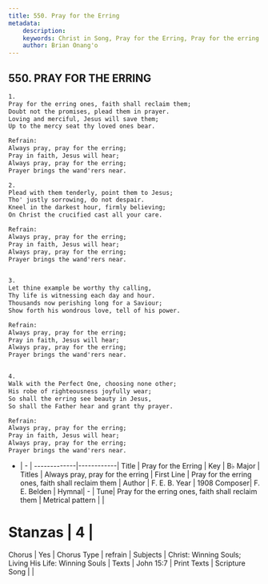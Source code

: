 ```yaml
---
title: 550. Pray for the Erring
metadata:
    description: 
    keywords: Christ in Song, Pray for the Erring, Pray for the erring ones, faith shall reclaim them, Always pray, pray for the erring
    author: Brian Onang'o
---
```



## 550. PRAY FOR THE ERRING

```txt
1.
Pray for the erring ones, faith shall reclaim them;
Doubt not the promises, plead them in prayer.
Loving and merciful, Jesus will save them;
Up to the mercy seat thy loved ones bear.

Refrain:
Always pray, pray for the erring;
Pray in faith, Jesus will hear;
Always pray, pray for the erring;
Prayer brings the wand'rers near.

2.
Plead with them tenderly, point them to Jesus;
Tho' justly sorrowing, do not despair.
Kneel in the darkest hour, firmly believing;
On Christ the crucified cast all your care. 

Refrain:
Always pray, pray for the erring;
Pray in faith, Jesus will hear;
Always pray, pray for the erring;
Prayer brings the wand'rers near.


3.
Let thine example be worthy thy calling,
Thy life is witnessing each day and hour.
Thousands now perishing long for a Saviour;
Show forth his wondrous love, tell of his power. 

Refrain:
Always pray, pray for the erring;
Pray in faith, Jesus will hear;
Always pray, pray for the erring;
Prayer brings the wand'rers near.


4.
Walk with the Perfect One, choosing none other;
His robe of righteousness joyfully wear;
So shall the erring see beauty in Jesus,
So shall the Father hear and grant thy prayer. 

Refrain:
Always pray, pray for the erring;
Pray in faith, Jesus will hear;
Always pray, pray for the erring;
Prayer brings the wand'rers near.

```

- |   -  |
-------------|------------|
Title | Pray for the Erring |
Key | B♭ Major |
Titles | Always pray, pray for the erring |
First Line | Pray for the erring ones, faith shall reclaim them |
Author | F. E. B.
Year | 1908
Composer| F. E. Belden |
Hymnal|  - |
Tune| Pray for the erring ones, faith shall reclaim them |
Metrical pattern | |
# Stanzas | 4 |
Chorus | Yes |
Chorus Type | refrain |
Subjects | Christ: Winning Souls; Living His Life: Winning Souls |
Texts | John 15:7 |
Print Texts | 
Scripture Song |  |
  
